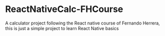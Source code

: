 # ReactNativeCalc-FHCourse
A calculator project following the React native course of Fernando Herrera, this is just a simple project to learn React Native basics

